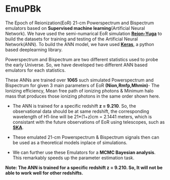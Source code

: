 # EmuPBk
 The Epoch of Reionization(EoR) 21-cm Powerspectrum and Bispectrum emulators based on **Supervised machine learning**(Artificial Neural Network). We have used the semi-numarical 
EoR simulation **[Reion-Yuga](https://github.com/rajeshmondal18/ReionYuga)** to build the datasets for training and testing of the Artificial Neural Network(ANN). To build the ANN model, we have used 
**[Keras](https://keras.io/)**, a python based deeplearning library.

Powerspectrum and Bispectrum are two different statistics used to probe the early Universe. So, we have developed two different
ANN based emulators for each statistics.

These ANNs are trained over **1065** such simulated Powerspectrum and Bispectrum for given 3 main parameters of EoR
**(Nion,Rmfp,Mhmin)**- The Ionizing efficiency, Mean free path of ionizing photons & Minimum halo mass 
that produces those ionizing photons in the same order shown here.

* The ANN is trained for a specific redshift **z = 9.210**. So, the observational data should be at same redshift, the
 corresponding wavelength of H1-line will be 21*(1+z)cm = 2.1441 meters, which is consistant with the future 
 observations of EoR using telescopes, such as **[SKA](https://www.skatelescope.org/)**. 
 
* These emulated 21-cm Powerspectrum & Bispectrum signals then can be used as a theoretical models inplace of simulations.

* We can further use these Emulators for a **MCMC Bayesian analysis**. This remarkably speeds up the parameter estimation task.


**Note: The ANN is trained for a specific redshift z = 9.210. So, It will not be able to work well for other redshifts.**


 

 

 

